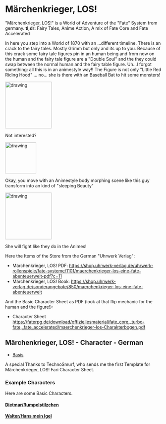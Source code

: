 # Märchenkrieger, LOS!

"Märchenkrieger, LOS!" is a World of Adventure of the "Fate" System from germany.
**tl;dr:** Fairy Tales, Anime Action, A mix of Fate Core and Fate Accelerated

In here you step into a World of 1870 with an ...different timeline.
There is an crack to the fairy tales. Mostly Grimm but only and its up to you.
Because of this crack some fairy tale figures pin in an human being and from now on the human and the fairy tale figure are a "Double Soul" and the they could swap between the normal human and the fairy table figure.
Uh...I forgot something: all this is in an animestyle way!! The Figure is not only "Little Red Riding Hood" ... no... she is there with an Baseball Bat to hit some monsters!

<img src="https://faterpg.de/wp-content/uploads/2019/02/rotk%C3%A4ppchen.jpg" alt="drawing" width="150"/>

Not interested?

<img src="https://faterpg.de/wp-content/uploads/2019/02/cheeb4.jpg" alt="drawing" width="100"/>

Okay, you move with an Animestyle body morphing scene like this guy transform into an kind of "sleeping Beauty"

<img src="https://faterpg.de/wp-content/uploads/2019/02/seite.jpg" alt="drawing" width="150"/>

She will fight like they do in the Animes!

Here the Items of the Store from the German "Uhrwerk Verlag":

- Märchenkrieger, LOS! PDF: <https://shop.uhrwerk-verlag.de/uhrwerk-rollenspiele/fate-systeme/1101/maerchenkrieger-los-eine-fate-abenteuerwelt-pdf?c=11>
- Märchenkrieger, LOS! Book: <https://shop.uhrwerk-verlag.de/sonderangebote/850/maerchenkrieger-los-eine-fate-abenteuerwelt>

And the Basic Character Sheet as PDF (look at that flip mechanic for the human and the figure!):

- Character Sheet <https://faterpg.de/download/offiziellesmaterial/fate_core,_turbo-fate,_fate_accelerated/maerchenkrieger-los-Charakterbogen.pdf>

## Märchenkrieger, LOS! - Character - German

- [Basis](/Characters/fari.Maerchenkrieger.Char.de-DE.Basis.json)

A special Thanks to TechnoSmurf, who sends me the first Template for Märchenkrieger, LOS! Fari Character Sheet.

### Example Characters

Here are some Basic Characters.

#### [Dietmar/Rumpelstilzchen](/Characters/fari.Maerchenkrieger.Char.de-DE.Dietmar_Rumpelstilzchen.json)

#### [Walter/Hans mein Igel](/Characters/fari.Maerchenkrieger.Char.de-DE.Walter_HansMeinIgel.json)

<!-- https://faterpg.de/weltenbandchallenge/maerchenkrieger-los/ -->